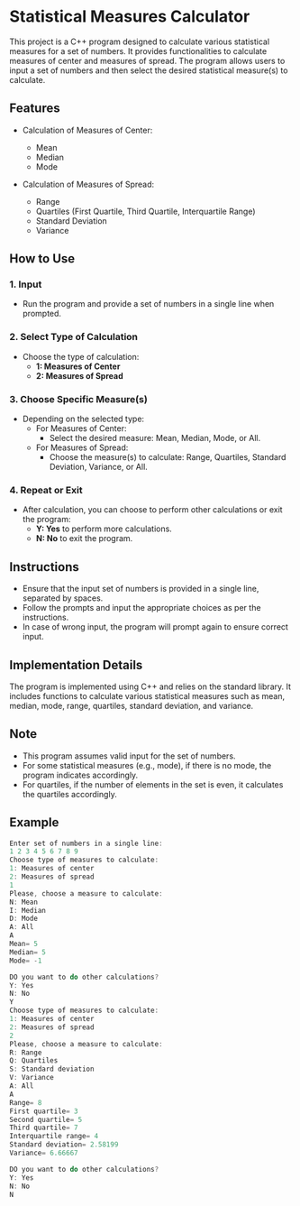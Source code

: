 # Statistical Measures Calculator

This project is a C++ program designed to calculate various statistical measures for a set of numbers. It provides functionalities to calculate measures of center and measures of spread. The program allows users to input a set of numbers and then select the desired statistical measure(s) to calculate.

## Features

- Calculation of Measures of Center:
  - Mean
  - Median
  - Mode

- Calculation of Measures of Spread:
  - Range
  - Quartiles (First Quartile, Third Quartile, Interquartile Range)
  - Standard Deviation
  - Variance

## How to Use

### 1. Input

- Run the program and provide a set of numbers in a single line when prompted.

### 2. Select Type of Calculation

- Choose the type of calculation:
  - **1: Measures of Center**
  - **2: Measures of Spread**

### 3. Choose Specific Measure(s)

- Depending on the selected type:
  - For Measures of Center:
    - Select the desired measure: Mean, Median, Mode, or All.
  - For Measures of Spread:
    - Choose the measure(s) to calculate: Range, Quartiles, Standard Deviation, Variance, or All.

### 4. Repeat or Exit

- After calculation, you can choose to perform other calculations or exit the program:
  - **Y: Yes** to perform more calculations.
  - **N: No** to exit the program.

## Instructions

- Ensure that the input set of numbers is provided in a single line, separated by spaces.
- Follow the prompts and input the appropriate choices as per the instructions.
- In case of wrong input, the program will prompt again to ensure correct input.

## Implementation Details

The program is implemented using C++ and relies on the standard library. It includes functions to calculate various statistical measures such as mean, median, mode, range, quartiles, standard deviation, and variance.

## Note

- This program assumes valid input for the set of numbers.
- For some statistical measures (e.g., mode), if there is no mode, the program indicates accordingly.
- For quartiles, if the number of elements in the set is even, it calculates the quartiles accordingly.

## Example

```cpp
Enter set of numbers in a single line:
1 2 3 4 5 6 7 8 9
Choose type of measures to calculate:
1: Measures of center
2: Measures of spread
1
Please, choose a measure to calculate:
N: Mean
I: Median
D: Mode
A: All
A
Mean= 5
Median= 5
Mode= -1

DO you want to do other calculations?
Y: Yes
N: No
Y
Choose type of measures to calculate:
1: Measures of center
2: Measures of spread
2
Please, choose a measure to calculate:
R: Range
Q: Quartiles
S: Standard deviation
V: Variance
A: All
A
Range= 8
First quartile= 3
Second quartile= 5
Third quartile= 7
Interquartile range= 4
Standard deviation= 2.58199
Variance= 6.66667

DO you want to do other calculations?
Y: Yes
N: No
N
